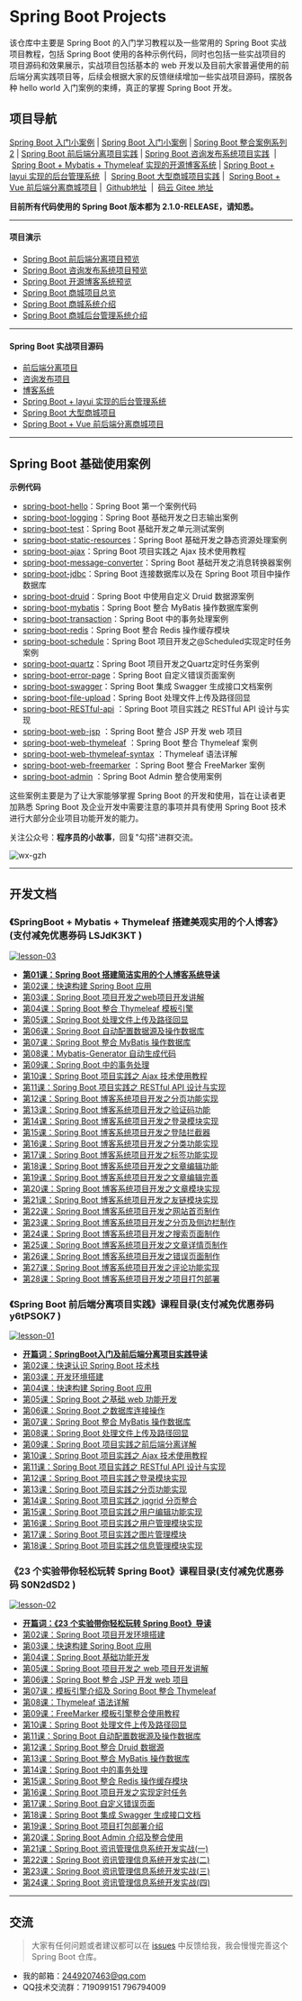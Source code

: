 # Spring Boot Projects

该仓库中主要是 Spring Boot 的入门学习教程以及一些常用的 Spring Boot 实战项目教程，包括 Spring Boot 使用的各种示例代码，同时也包括一些实战项目的项目源码和效果展示，实战项目包括基本的 web 开发以及目前大家普遍使用的前后端分离实践项目等，后续会根据大家的反馈继续增加一些实战项目源码，摆脱各种 hello world 入门案例的束缚，真正的掌握 Spring Boot 开发。

## 项目导航

[Spring Boot 入门小案例](https://github.com/ZHENFENG13/spring-boot-projects/tree/master/SpringBoot入门案例源码)&nbsp;|&nbsp;[Spring Boot 入门小案例](https://github.com/ZHENFENG13/spring-boot-projects/tree/master/SpringBoot入门案例源码)&nbsp;|&nbsp;[Spring Boot 整合案例系列2](https://github.com/ZHENFENG13/spring-boot-projects/tree/master/玩转SpringBoot系列案例源码)&nbsp;|&nbsp;[Spring Boot 前后端分离项目实践](https://github.com/ZHENFENG13/spring-boot-projects/tree/master/SpringBoot前后端分离实战项目源码)&nbsp;|&nbsp;[Spring Boot 咨询发布系统项目实践](https://github.com/ZHENFENG13/spring-boot-projects/tree/master/SpringBoot咨询发布系统实战项目源码) &nbsp;| &nbsp;[Spring Boot + Mybatis + Thymeleaf 实现的开源博客系统](https://github.com/ZHENFENG13/My-Blog)&nbsp;|&nbsp;[Spring Boot + layui 实现的后台管理系统](https://github.com/ZHENFENG13/My-Blog-layui) &nbsp;| &nbsp;[Spring Boot 大型商城项目实践](https://github.com/newbee-ltd/newbee-mall)&nbsp;| &nbsp;[Spring Boot + Vue 前后端分离商城项目](https://github.com/newbee-ltd/newbee-mall-vue-app)&nbsp;| &nbsp;[Github地址](https://github.com/ZHENFENG13/spring-boot-projects) &nbsp;| &nbsp;[码云 Gitee 地址](https://gitee.com/zhenfeng13/spring-boot-projects)

**目前所有代码使用的 Spring Boot 版本都为 2.1.0-RELEASE，请知悉。**

---

#### 项目演示

- [Spring Boot 前后端分离项目预览](https://www.bilibili.com/video/av52551579)
- [Spring Boot 咨询发布系统项目预览](https://www.bilibili.com/video/av52551450)
- [Spring Boot 开源博客系统预览](https://www.bilibili.com/video/av52551095)
- [Spring Boot 商城项目总览](https://edu.csdn.net/course/play/26258/326466)
- [Spring Boot 商城系统介绍](https://edu.csdn.net/course/play/26258/326467)
- [Spring Boot 商城后台管理系统介绍](https://edu.csdn.net/course/play/26258/328801)

---

#### Spring Boot 实战项目源码

- [前后端分离项目](https://github.com/ZHENFENG13/spring-boot-projects/tree/master/SpringBoot前后端分离实战项目源码/spring-boot-project-front-end&back-end)
- [咨询发布项目](https://github.com/ZHENFENG13/spring-boot-projects/tree/master/SpringBoot咨询发布系统实战项目源码/springboot-project-news-publish-system)
- [博客系统](https://github.com/ZHENFENG13/My-Blog)
- [Spring Boot + layui 实现的后台管理系统](https://github.com/ZHENFENG13/My-Blog-layui)
- [Spring Boot 大型商城项目](https://github.com/newbee-ltd/newbee-mall)
- [Spring Boot + Vue 前后端分离商城项目](https://github.com/newbee-ltd/newbee-mall-vue-app)

---

## Spring Boot 基础使用案例

**示例代码**

- [spring-boot-hello](https://github.com/ZHENFENG13/spring-boot-projects/tree/master/SpringBoot入门案例源码/spring-boot-helloworld)：Spring Boot 第一个案例代码
- [spring-boot-logging](https://github.com/ZHENFENG13/spring-boot-projects/tree/master/玩转SpringBoot系列案例源码/spring-boot-logging)：Spring Boot 基础开发之日志输出案例
- [spring-boot-test](https://github.com/ZHENFENG13/spring-boot-projects/tree/master/玩转SpringBoot系列案例源码/spring-boot-test)：Spring Boot 基础开发之单元测试案例
- [spring-boot-static-resources](https://github.com/ZHENFENG13/spring-boot-projects/tree/master/SpringBoot入门案例源码/spring-boot-static-resources)：Spring Boot 基础开发之静态资源处理案例
- [spring-boot-ajax](https://github.com/ZHENFENG13/spring-boot-projects/tree/master/SpringBoot入门案例源码/spring-boot-ajax)：Spring Boot 项目实践之 Ajax 技术使用教程
- [spring-boot-message-converter](https://github.com/ZHENFENG13/spring-boot-projects/tree/master/玩转SpringBoot系列案例源码/spring-boot-message-converter)：Spring Boot 基础开发之消息转换器案例
- [spring-boot-jdbc](https://github.com/ZHENFENG13/spring-boot-projects/tree/master/SpringBoot入门案例源码/spring-boot-jdbc)：Spring Boot 连接数据库以及在 Spring Boot 项目中操作数据库
- [spring-boot-druid](https://github.com/ZHENFENG13/spring-boot-projects/tree/master/玩转SpringBoot系列案例源码/spring-boot-druid)：Spring Boot 中使用自定义 Druid 数据源案例
- [spring-boot-mybatis](https://github.com/ZHENFENG13/spring-boot-projects/tree/master/SpringBoot入门案例源码/spring-boot-mybatis)：Spring Boot 整合 MyBatis 操作数据库案例
- [spring-boot-transaction](https://github.com/ZHENFENG13/spring-boot-projects/tree/master/玩转SpringBoot系列案例源码/spring-boot-transaction)：Spring Boot 中的事务处理案例
- [spring-boot-redis](https://github.com/ZHENFENG13/spring-boot-projects/tree/master/玩转SpringBoot系列案例源码/spring-boot-redis)：Spring Boot 整合 Redis 操作缓存模块
- [spring-boot-schedule](https://github.com/ZHENFENG13/spring-boot-projects/tree/master/玩转SpringBoot系列案例源码/spring-boot-schedule)：Spring Boot 项目开发之@Scheduled实现定时任务案例
- [spring-boot-quartz](https://github.com/ZHENFENG13/spring-boot-projects/tree/master/玩转SpringBoot系列案例源码/spring-boot-quartz)：Spring Boot 项目开发之Quartz定时任务案例
- [spring-boot-error-page](https://github.com/ZHENFENG13/spring-boot-projects/tree/master/玩转SpringBoot系列案例源码/spring-boot-error-page)：Spring Boot 自定义错误页面案例
- [spring-boot-swagger](https://github.com/ZHENFENG13/spring-boot-projects/tree/master/玩转SpringBoot系列案例源码/spring-boot-swagger)：Spring Boot 集成 Swagger 生成接口文档案例
- [spring-boot-file-upload](https://github.com/ZHENFENG13/spring-boot-projects/tree/master/SpringBoot入门案例源码/spring-boot-file-upload)：Spring Boot 处理文件上传及路径回显
- [spring-boot-RESTful-api](https://github.com/ZHENFENG13/spring-boot-projects/tree/master/SpringBoot入门案例源码/spring-boot-RESTful-api) ：Spring Boot 项目实践之 RESTful API 设计与实现
- [spring-boot-web-jsp](https://github.com/ZHENFENG13/spring-boot-projects/tree/master/玩转SpringBoot系列案例源码/spring-boot-web-jsp) ：Spring Boot 整合 JSP 开发 web 项目
- [spring-boot-web-thymeleaf](https://github.com/ZHENFENG13/spring-boot-projects/tree/master/玩转SpringBoot系列案例源码/spring-boot-web-thymeleaf) ：Spring Boot 整合 Thymeleaf 案例
- [spring-boot-web-thymeleaf-syntax](https://github.com/ZHENFENG13/spring-boot-projects/tree/master/玩转SpringBoot系列案例源码/spring-boot-web-thymeleaf-syntax) ：Thymeleaf 语法详解
- [spring-boot-web-freemarker](https://github.com/ZHENFENG13/spring-boot-projects/tree/master/玩转SpringBoot系列案例源码/spring-boot-web-freemarker) ：Spring Boot 整合 FreeMarker 案例
- [spring-boot-admin](https://github.com/ZHENFENG13/spring-boot-projects/tree/master/玩转SpringBoot系列案例源码/spring-boot-admin) ：Spring Boot Admin 整合使用案例

这些案例主要是为了让大家能够掌握 Spring Boot 的开发和使用，旨在让读者更加熟悉 Spring Boot 及企业开发中需要注意的事项并具有使用 Spring Boot 技术进行大部分企业项目功能开发的能力。

关注公众号：**程序员的小故事**，回复"勾搭"进群交流。

![wx-gzh](https://images.gitee.com/uploads/images/2019/1215/232410_90c9d45f_5249807.png)

---

## 开发文档

### 《SpringBoot + Mybatis + Thymeleaf 搭建美观实用的个人博客》(支付减免优惠券码 LSJdK3KT )

[![lesson-03](https://newbee-mall.oss-cn-beijing.aliyuncs.com/poster/store/lesson-03.png)](https://www.shiyanlou.com/courses/1367)

- [**第01课：Spring Boot 搭建简洁实用的个人博客系统导读**](https://www.shiyanlou.com/courses/1367)
- [第02课：快速构建 Spring Boot 应用](https://www.shiyanlou.com/courses/1367)
- [第03课：Spring Boot 项目开发之web项目开发讲解](https://www.shiyanlou.com/courses/1367)
- [第04课：Spring Boot 整合 Thymeleaf 模板引擎](https://www.shiyanlou.com/courses/1367)
- [第05课：Spring Boot 处理文件上传及路径回显](https://www.shiyanlou.com/courses)
- [第06课：Spring Boot 自动配置数据源及操作数据库](https://www.shiyanlou.com/courses/1367)
- [第07课：Spring Boot 整合 MyBatis 操作数据库](https://www.shiyanlou.com/courses/1367)
- [第08课：Mybatis-Generator 自动生成代码](https://www.shiyanlou.com/courses/1367)
- [第09课：Spring Boot 中的事务处理](https://www.shiyanlou.com/courses/1367)
- [第10课：Spring Boot 项目实践之 Ajax 技术使用教程](https://www.shiyanlou.com/courses/1367)
- [第11课：Spring Boot 项目实践之  RESTful API 设计与实现](https://www.shiyanlou.com/courses/1367)
- [第12课：Spring Boot 博客系统项目开发之分页功能实现](https://www.shiyanlou.com/courses/1367)
- [第13课：Spring Boot 博客系统项目开发之验证码功能](https://www.shiyanlou.com/courses/1367)
- [第14课：Spring Boot 博客系统项目开发之登录模块实现](https://www.shiyanlou.com/courses/1367)
- [第15课：Spring Boot 博客系统项目开发之登陆拦截器](https://www.shiyanlou.com/courses/1367)
- [第16课：Spring Boot 博客系统项目开发之分类功能实现](https://www.shiyanlou.com/courses/1367)
- [第17课：Spring Boot 博客系统项目开发之标签功能实现](https://www.shiyanlou.com/courses/1367)
- [第18课：Spring Boot 博客系统项目开发之文章编辑功能](https://www.shiyanlou.com/courses/1367)
- [第19课：Spring Boot 博客系统项目开发之文章编辑完善](https://www.shiyanlou.com/courses/1367)
- [第20课：Spring Boot 博客系统项目开发之文章模块实现](https://www.shiyanlou.com/courses/1367)
- [第21课：Spring Boot 博客系统项目开发之友链模块实现](https://www.shiyanlou.com/courses/1367)
- [第22课：Spring Boot 博客系统项目开发之网站首页制作](https://www.shiyanlou.com/courses/1367)
- [第23课：Spring Boot 博客系统项目开发之分页及侧边栏制作](https://www.shiyanlou.com/courses/1367)
- [第24课：Spring Boot 博客系统项目开发之搜索页面制作](https://www.shiyanlou.com/courses/1367)
- [第25课：Spring Boot 博客系统项目开发之文章详情页制作](https://www.shiyanlou.com/courses/1367)
- [第26课：Spring Boot 博客系统项目开发之错误页面制作](https://www.shiyanlou.com/courses/1367)
- [第27课：Spring Boot 博客系统项目开发之评论功能实现](https://www.shiyanlou.com/courses/1367)
- [第28课：Spring Boot 博客系统项目开发之项目打包部署](https://www.shiyanlou.com/courses/1367)

### 《Spring Boot 前后端分离项目实践》课程目录(支付减免优惠券码 y6tPSOK7 )

[![lesson-01](https://newbee-mall.oss-cn-beijing.aliyuncs.com/poster/store/lesson-01.png)](https://www.shiyanlou.com/courses/1244)

- [**开篇词：SpringBoot入门及前后端分离项目实践导读**](https://www.shiyanlou.com/courses/1244)
- [第02课：快速认识 Spring Boot 技术栈](https://www.shiyanlou.com/courses/1244)
- [第03课：开发环境搭建](https://www.shiyanlou.com/courses/1244)
- [第04课：快速构建 Spring Boot 应用](https://www.shiyanlou.com/courses/1244)
- [第05课：Spring Boot 之基础 web 功能开发](https://www.shiyanlou.com/courses)
- [第06课：Spring Boot 之数据库连接操作](https://www.shiyanlou.com/courses/1244)
- [第07课：Spring Boot 整合 MyBatis 操作数据库](https://www.shiyanlou.com/courses/1244)
- [第08课：Spring Boot 处理文件上传及路径回显](https://www.shiyanlou.com/courses/1244)
- [第09课：Spring Boot 项目实践之前后端分离详解](https://www.shiyanlou.com/courses/1244)
- [第10课：Spring Boot 项目实践之 Ajax 技术使用教程](https://www.shiyanlou.com/courses/1244)
- [第11课：Spring Boot 项目实践之  RESTful API 设计与实现](https://www.shiyanlou.com/courses/1244)
- [第12课：Spring Boot 项目实践之登录模块实现](https://www.shiyanlou.com/courses/1244)
- [第13课：Spring Boot 项目实践之分页功能实现](https://www.shiyanlou.com/courses/1244)
- [第14课：Spring Boot 项目实践之 jqgrid 分页整合](https://www.shiyanlou.com/courses/1244)
- [第15课：Spring Boot 项目实践之用户编辑功能实现](https://www.shiyanlou.com/courses/1244)
- [第16课：Spring Boot 项目实践之用户管理模块实现](https://www.shiyanlou.com/courses/1244)
- [第17课：Spring Boot 项目实践之图片管理模块](https://www.shiyanlou.com/courses/1244)
- [第18课：Spring Boot 项目实践之信息管理模块实现](https://www.shiyanlou.com/courses/1244)

### 《23 个实验带你轻松玩转 Spring Boot》课程目录(支付减免优惠券码 S0N2dSD2 )

[![lesson-02](https://newbee-mall.oss-cn-beijing.aliyuncs.com/poster/store/lesson-02.png)](https://www.shiyanlou.com/courses/1274)

- [**开篇词：《23 个实验带你轻松玩转 Spring Boot》导读**](https://www.shiyanlou.com/courses/1274)
- [第02课：Spring Boot 项目开发环境搭建](https://www.shiyanlou.com/courses/1274)
- [第03课：快速构建 Spring Boot 应用](https://www.shiyanlou.com/courses/1274)
- [第04课：Spring Boot 基础功能开发](https://www.shiyanlou.com/courses/1274)
- [第05课：Spring Boot 项目开发之 web 项目开发讲解](https://www.shiyanlou.com/courses/1274)
- [第06课：Spring Boot 整合 JSP 开发 web 项目](https://www.shiyanlou.com/courses/1274)
- [第07课：模板引擎介绍及 Spring Boot 整合 Thymeleaf](https://www.shiyanlou.com/courses/1274)
- [第08课：Thymeleaf 语法详解](https://www.shiyanlou.com/courses/1274)
- [第09课：FreeMarker 模板引擎整合使用教程](https://www.shiyanlou.com/courses/1274)
- [第10课：Spring Boot 处理文件上传及路径回显](https://www.shiyanlou.com/courses/1274)
- [第11课：Spring Boot 自动配置数据源及操作数据库](https://www.shiyanlou.com/courses/1274)
- [第12课：Spring Boot 整合 Druid 数据源](https://www.shiyanlou.com/courses/1274)
- [第13课：Spring Boot 整合 MyBatis 操作数据库](https://www.shiyanlou.com/courses/1274)
- [第14课：Spring Boot 中的事务处理](https://www.shiyanlou.com/courses/1274)
- [第15课：Spring Boot 整合 Redis 操作缓存模块](https://www.shiyanlou.com/courses/1274)
- [第16课：Spring Boot 项目开发之实现定时任务](https://www.shiyanlou.com/courses/1274)
- [第17课：Spring Boot 自定义错误页面](https://www.shiyanlou.com/courses/1274)
- [第18课：Spring Boot 集成 Swagger 生成接口文档](https://www.shiyanlou.com/courses/1274)
- [第19课：Spring Boot 项目打包部署介绍](https://www.shiyanlou.com/courses/1274)
- [第20课：Spring Boot Admin 介绍及整合使用](https://www.shiyanlou.com/courses/1274)
- [第21课：Spring Boot 资讯管理信息系统开发实战(一)](https://www.shiyanlou.com/courses/1274)
- [第22课：Spring Boot 资讯管理信息系统开发实战(二)](https://www.shiyanlou.com/courses/1274)
- [第23课：Spring Boot 资讯管理信息系统开发实战(三)](https://www.shiyanlou.com/courses/1274)
- [第24课：Spring Boot 资讯管理信息系统开发实战(四)](https://www.shiyanlou.com/courses/1274)

---

## 交流

> 大家有任何问题或者建议都可以在 [issues](https://github.com/ZHENFENG13/spring-boot-projects/issues) 中反馈给我，我会慢慢完善这个 Spring Boot 仓库。

- 我的邮箱：2449207463@qq.com
- QQ技术交流群：719099151 796794009
